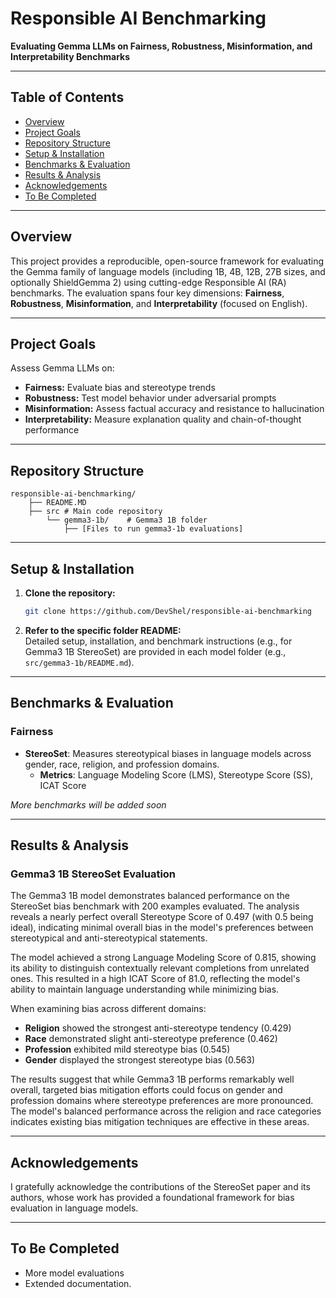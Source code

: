 # Responsible AI Benchmarking

**Evaluating Gemma LLMs on Fairness, Robustness, Misinformation, and Interpretability Benchmarks**

---

## Table of Contents

- [Overview](#overview)
- [Project Goals](#project-goals)
- [Repository Structure](#repository-structure)
- [Setup & Installation](#setup--installation)
- [Benchmarks & Evaluation](#benchmarks--evaluation)
- [Results & Analysis](#results--analysis)
- [Acknowledgements](#acknowledgements)
- [To Be Completed](#to-be-completed)

---

## Overview

This project provides a reproducible, open-source framework for evaluating the Gemma family of language models (including 1B, 4B, 12B, 27B sizes, and optionally ShieldGemma 2) using cutting-edge Responsible AI (RA) benchmarks. The evaluation spans four key dimensions: **Fairness**, **Robustness**, **Misinformation**, and **Interpretability** (focused on English).

---

## Project Goals

Assess Gemma LLMs on:
- **Fairness:** Evaluate bias and stereotype trends
- **Robustness:** Test model behavior under adversarial prompts
- **Misinformation:** Assess factual accuracy and resistance to hallucination
- **Interpretability:** Measure explanation quality and chain-of-thought performance

---

## Repository Structure

```
responsible-ai-benchmarking/
    ├── README.MD
    ├── src # Main code repository
        └── gemma3-1b/    # Gemma3 1B folder
            ├── [Files to run gemma3-1b evaluations]
```
---

## Setup & Installation

1. **Clone the repository:**

   ```bash
   git clone https://github.com/DevShel/responsible-ai-benchmarking
   ```

2. **Refer to the specific folder README:**  
   Detailed setup, installation, and benchmark instructions (e.g., for Gemma3 1B StereoSet) are provided in each model folder (e.g., `src/gemma3-1b/README.md`).
---

## Benchmarks & Evaluation

### Fairness

- **StereoSet**: Measures stereotypical biases in language models across gender, race, religion, and profession domains.
  - **Metrics**: Language Modeling Score (LMS), Stereotype Score (SS), ICAT Score

*More benchmarks will be added soon*

---

## Results & Analysis

### Gemma3 1B StereoSet Evaluation

The Gemma3 1B model demonstrates balanced performance on the StereoSet bias benchmark with 200 examples evaluated. The analysis reveals a nearly perfect overall Stereotype Score of 0.497 (with 0.5 being ideal), indicating minimal overall bias in the model's preferences between stereotypical and anti-stereotypical statements. 

The model achieved a strong Language Modeling Score of 0.815, showing its ability to distinguish contextually relevant completions from unrelated ones. This resulted in a high ICAT Score of 81.0, reflecting the model's ability to maintain language understanding while minimizing bias.

When examining bias across different domains:
- **Religion** showed the strongest anti-stereotype tendency (0.429)
- **Race** demonstrated slight anti-stereotype preference (0.462)
- **Profession** exhibited mild stereotype bias (0.545)
- **Gender** displayed the strongest stereotype bias (0.563)

The results suggest that while Gemma3 1B performs remarkably well overall, targeted bias mitigation efforts could focus on gender and profession domains where stereotype preferences are more pronounced. The model's balanced performance across the religion and race categories indicates existing bias mitigation techniques are effective in these areas.

---

## Acknowledgements

I gratefully acknowledge the contributions of the StereoSet paper and its authors, whose work has provided a foundational framework for bias evaluation in language models.

---

## To Be Completed

- More model evaluations
- Extended documentation.